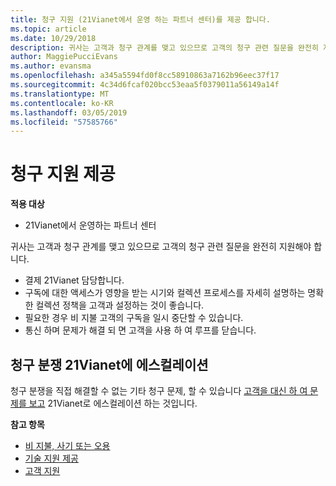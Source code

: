 ```yaml
---
title: 청구 지원 (21Vianet에서 운영 하는 파트너 센터)를 제공 합니다.
ms.topic: article
ms.date: 10/29/2018
description: 귀사는 고객과 청구 관계를 맺고 있으므로 고객의 청구 관련 질문을 완전히 지원해야 합니다.
author: MaggiePucciEvans
ms.author: evansma
ms.openlocfilehash: a345a5594fd0f8cc58910863a7162b96eec37f17
ms.sourcegitcommit: 4c34d6fcaf020bcc53eaa5f0379011a56149a14f
ms.translationtype: MT
ms.contentlocale: ko-KR
ms.lasthandoff: 03/05/2019
ms.locfileid: "57585766"
---
```

# <a name="provide-billing-support"></a>청구 지원 제공

**적용 대상**

-   21Vianet에서 운영하는 파트너 센터

귀사는 고객과 청구 관계를 맺고 있으므로 고객의 청구 관련 질문을 완전히 지원해야 합니다.

-   결제 21Vianet 담당합니다.
-   구독에 대한 액세스가 영향을 받는 시기와 컬렉션 프로세스를 자세히 설명하는 명확한 컬렉션 정책을 고객과 설정하는 것이 좋습니다.
-   필요한 경우 비 지불 고객의 구독을 일시 중단할 수 있습니다.
-   통신 하며 문제가 해결 되 면 고객을 사용 하 여 루프를 닫습니다.

## <a href="" id="billingdisputes"></a>청구 분쟁 21Vianet에 에스컬레이션

청구 분쟁을 직접 해결할 수 없는 기타 청구 문제, 할 수 있습니다 [고객을 대신 하 여 문제를 보고](report-problems-on-behalf-of-a-customer.md) 21Vianet로 에스컬레이션 하는 것입니다.

**참고 항목**

-   [비 지불, 사기 또는 오용](non-payment-fraud-or-misuse.md)
-   [기술 지원 제공](provide-technical-support.md)
-   [고객 지원](customer-support.md)


